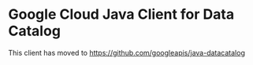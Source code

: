 # Google Cloud Java Client for Data Catalog

This client has moved to https://github.com/googleapis/java-datacatalog